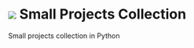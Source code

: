 # <img src="https://cdn.jsdelivr.net/gh/devicons/devicon@latest/icons/python/python-original.svg" /> Small Projects Collection
Small projects collection in Python
